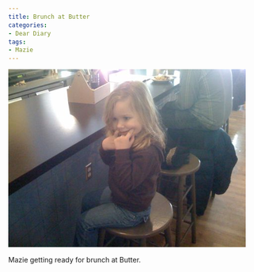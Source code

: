 ```yaml
---
title: Brunch at Butter
categories:
- Dear Diary
tags:
- Mazie
---
```


![](/assets/posts/2009/d449543b655cc7723f335f54fb50cd5b.png)
  



Mazie getting ready for brunch at Butter.
